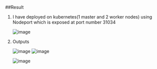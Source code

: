 ##Result

1. I have deployed on kubernetes(1 master and 2 worker nodes) using Nodeport which is exposed at port number 31034
   
   ![image](https://github.com/user-attachments/assets/2be5f5c6-9e21-4e84-a940-735e9353be6a)



2. Outputs

   ![image](https://github.com/user-attachments/assets/4cad033b-f208-481a-8a89-89439ae3d686)
   ![image](https://github.com/user-attachments/assets/7568fd2d-bdef-4638-b4b6-2d8b2f607014)

 
   ![image](https://github.com/user-attachments/assets/cd9e676e-8fe0-4720-b210-04950d818f87)
